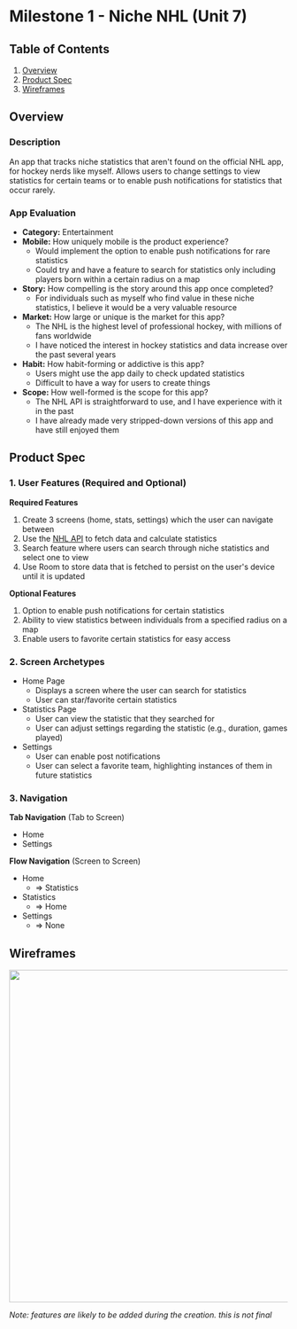 # Milestone 1 - Niche NHL (Unit 7)

## Table of Contents

1. [Overview](#Overview)
1. [Product Spec](#Product-Spec)
1. [Wireframes](#Wireframes)

## Overview

### Description

An app that tracks niche statistics that aren't found on the official NHL app, for hockey nerds like myself. Allows users to change settings to view statistics for certain teams or to enable push notifications for statistics that occur rarely.

### App Evaluation

- **Category:** Entertainment
- **Mobile:** How uniquely mobile is the product experience?
   - Would implement the option to enable push notifications for rare statistics
   - Could try and have a feature to search for statistics only including players born within a certain radius on a map
- **Story:** How compelling is the story around this app once completed?
   - For individuals such as myself who find value in these niche statistics, I believe it would be a very valuable resource
- **Market:** How large or unique is the market for this app?
   - The NHL is the highest level of professional hockey, with millions of fans worldwide
   - I have noticed the interest in hockey statistics and data increase over the past several years
- **Habit:** How habit-forming or addictive is this app?
   - Users might use the app daily to check updated statistics
   - Difficult to have a way for users to create things
- **Scope:** How well-formed is the scope for this app?
   - The NHL API is straightforward to use, and I have experience with it in the past
   - I have already made very stripped-down versions of this app and have still enjoyed them

## Product Spec

### 1. User Features (Required and Optional)

**Required Features**

1. Create 3 screens (home, stats, settings) which the user can navigate between
2. Use the [NHL API](https://api-web.nhle.com/) to fetch data and calculate statistics
3. Search feature where users can search through niche statistics and select one to view
4. Use Room to store data that is fetched to persist on the user's device until it is updated

**Optional Features**

1. Option to enable push notifications for certain statistics
2. Ability to view statistics between individuals from a specified radius on a map
3. Enable users to favorite certain statistics for easy access

### 2. Screen Archetypes

- Home Page
  - Displays a screen where the user can search for statistics
  - User can star/favorite certain statistics
- Statistics Page
  - User can view the statistic that they searched for
  - User can adjust settings regarding the statistic (e.g., duration, games played)
- Settings
  - User can enable post notifications
  - User can select a favorite team, highlighting instances of them in future statistics

### 3. Navigation

**Tab Navigation** (Tab to Screen)

* Home
* Settings

**Flow Navigation** (Screen to Screen)

- Home
  - => Statistics
- Statistics
  - => Home
- Settings
  - => None

## Wireframes

<img src="https://github.com/Squekky/niche-nhl/blob/main/NicheNHLWireframeSketch.jpg" width=600>

*Note: features are likely to be added during the creation. this is not final*
